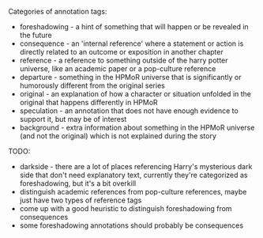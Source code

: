 Categories of annotation tags:

* foreshadowing - a hint of something that will happen or be revealed in the future
* consequence - an 'internal reference' where a statement or action is directly related to an outcome or exposition in another chapter
* reference - a reference to something outside of the harry potter universe, like an academic paper or a pop-culture reference
* departure - something in the HPMoR universe that is significantly or humorously different from the original series
* original - an explanation of how a character or situation unfolded in the original that happens differently in HPMoR
* speculation - an annotation that does not have enough evidence to support it, but may be of interest
* background - extra information about something in the HPMoR universe (and not the original) which is not explained during the story


TODO:
* darkside - there are a lot of places referencing Harry's mysterious dark side that don't need explanatory text, currently they're categorized as foreshadowing, but it's a bit overkill
* distinguish academic references from pop-culture references, maybe just have two types of reference tags
* come up with a good heuristic to distinguish foreshadowing from consequences
* some foreshadowing annotations should probably be consequences

